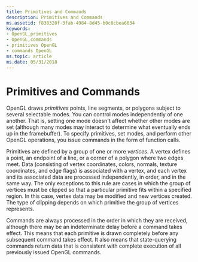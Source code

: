 ```yaml
---
title: Primitives and Commands
description: Primitives and Commands
ms.assetid: f838320f-3fab-4984-8d45-b0c8cbea6034
keywords:
- OpenGL,primitives
- OpenGL,commands
- primitives OpenGL
- commands OpenGL
ms.topic: article
ms.date: 05/31/2018
---
```


# Primitives and Commands

OpenGL draws *primitives* points, line segments, or polygons subject to several selectable modes. You can control modes independently of one another. That is, setting one mode doesn't affect whether other modes are set (although many modes may interact to determine what eventually ends up in the framebuffer). To specify primitives, set modes, and perform other OpenGL operations, you issue commands in the form of function calls.

Primitives are defined by a group of one or more *vertices*. A vertex defines a point, an endpoint of a line, or a corner of a polygon where two edges meet. Data (consisting of vertex coordinates, colors, normals, texture coordinates, and edge flags) is associated with a vertex, and each vertex and its associated data are processed independently, in order, and in the same way. The only exceptions to this rule are cases in which the group of vertices must be clipped so that a particular primitive fits within a specified region. In this case, vertex data may be modified and new vertices created. The type of clipping depends on which primitive the group of vertices represents.

Commands are always processed in the order in which they are received, although there may be an indeterminate delay before a command takes effect. This means that each primitive is drawn completely before any subsequent command takes effect. It also means that state-querying commands return data that is consistent with complete execution of all previously issued OpenGL commands.

 

 





